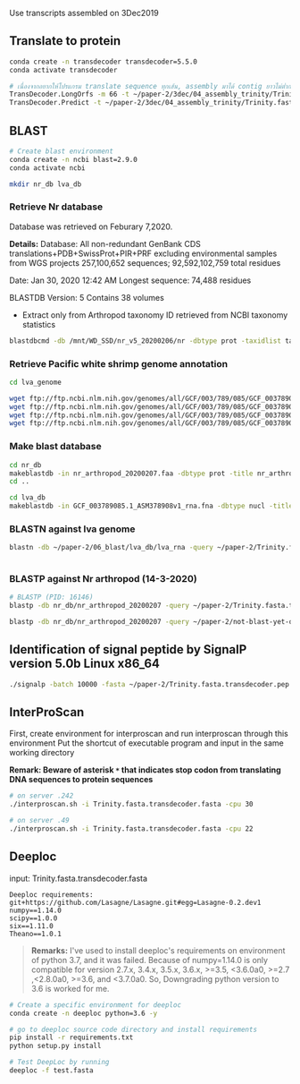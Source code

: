 Use transcripts assembled on 3Dec2019

## Translate to protein 

```sh
conda create -n transdecoder transdecoder=5.5.0
conda activate transdecoder

# เนื่องจากอยากให้โปรแกรม translate sequence ทุกเส้น, assembly มาได้ contig ยาวไม่ต่ำกว่า 200 bp ก็เลยเปลี่ยน minlength จาก 100 เป็น (200/3)=66 aa
TransDecoder.LongOrfs -m 66 -t ~/paper-2/3dec/04_assembly_trinity/Trinity.fasta
TransDecoder.Predict -t ~/paper-2/3dec/04_assembly_trinity/Trinity.fasta --single_best_only 


```

## BLAST

```sh
# Create blast environment
conda create -n ncbi blast=2.9.0
conda activate ncbi

mkdir nr_db lva_db

```
### Retrieve Nr database
Database was retrieved on Feburary 7,2020. 

__Details:__
Database: All non-redundant GenBank CDS translations+PDB+SwissProt+PIR+PRF excluding environmental samples from WGS projects
        257,100,652 sequences; 92,592,102,759 total residues

Date: Jan 30, 2020  12:42 AM    Longest sequence: 74,488 residues

BLASTDB Version: 5  Contains 38 volumes

- Extract only from Arthropod taxonomy ID retrieved from NCBI taxonomy statistics 

```sh
blastdbcmd -db /mnt/WD_SSD/nr_v5_20200206/nr -dbtype prot -taxidlist taxonomy_result.txt -outfmt %f -target_only > nr_arthropod_20200207.faa
```
### Retrieve Pacific white shrimp genome annotation
```sh
cd lva_genome

wget ftp://ftp.ncbi.nlm.nih.gov/genomes/all/GCF/003/789/085/GCF_003789085.1_ASM378908v1/GCF_003789085.1_ASM378908v1_genomic.*
wget ftp://ftp.ncbi.nlm.nih.gov/genomes/all/GCF/003/789/085/GCF_003789085.1_ASM378908v1/GCF_003789085.1_ASM378908v1_protein*
wget ftp://ftp.ncbi.nlm.nih.gov/genomes/all/GCF/003/789/085/GCF_003789085.1_ASM378908v1/GCF_003789085.1_ASM378908v1_rna*
wget ftp://ftp.ncbi.nlm.nih.gov/genomes/all/GCF/003/789/085/GCF_003789085.1_ASM378908v1/GCF_003789085.1_ASM378908v1_cds*
```



### Make blast database
```sh
cd nr_db
makeblastdb -in nr_arthropod_20200207.faa -dbtype prot -title nr_arthropod_20200207 -out nr_arthropod_20200207
cd ..

cd lva_db
makeblastdb -in GCF_003789085.1_ASM378908v1_rna.fna -dbtype nucl -title lva_rna -out lva_rna
```

### BLASTN against lva genome
```sh
blastn -db ~/paper-2/06_blast/lva_db/lva_rna -query ~/paper-2/Trinity.fasta -out ~/paper-2/06_blast/result_blastn_Lva.outfmt6 -evalue 1e-5 -outfmt "6 qseqid sseqid bitscore evalue pident qcovhsp qstart qend sstart send" -max_target_seqs 1 -num_threads 30
 
```


### BLASTP against Nr arthropod (14-3-2020)
```sh
# BLASTP (PID: 16146)
blastp -db nr_db/nr_arthropod_20200207 -query ~/paper-2/Trinity.fasta.transdecoder.pep -out Trinity.fasta.transdecoder.outfmt6 -evalue 1e-5 -outfmt "6 qseqid sseqid bitscore evalue pident qcovhsp qstart qend sstart send" -max_target_seqs 1 -num_threads 30 & disown

blastp -db nr_db/nr_arthropod_20200207 -query ~/paper-2/not-blast-yet-query.fasta -out not-blast-yet-query.fasta.outfmt6 -evalue 1e-5 -outfmt "6 qseqid sseqid bitscore evalue pident qcovhsp qstart qend sstart send" -max_target_seqs 1 -num_threads 30 & disown

```



## Identification of signal peptide by SignalP version 5.0b Linux x86_64

```sh
./signalp -batch 10000 -fasta ~/paper-2/Trinity.fasta.transdecoder.pep -format short -gff3 -mature -org euk -stdout
```

## InterProScan

First, create environment for interproscan and run interproscan through this environment
Put the shortcut of executable program and input in the same working directory

**Remark: Beware of asterisk `*` that indicates stop codon from translating DNA sequences to protein sequences**


```sh
# on server .242
./interproscan.sh -i Trinity.fasta.transdecoder.fasta -cpu 30

# on server .49
./interproscan.sh -i Trinity.fasta.transdecoder.fasta -cpu 22
```

## Deeploc

input: Trinity.fasta.transdecoder.fasta


	Deeploc requirements:
	git+https://github.com/Lasagne/Lasagne.git#egg=Lasagne-0.2.dev1
	numpy==1.14.0
	scipy==1.0.0
	six==1.11.0
	Theano==1.0.1

> **Remarks:**
	I've used to install deeploc's requirements on environment of python 3.7, and it was failed. Because of numpy=1.14.0 is only compatible for version 2.7.x, 3.4.x, 3.5.x, 3.6.x, >=3.5, <3.6.0a0, >=2.7 ,<2.8.0a0, >=3.6, and <3.7.0a0. So, Downgrading python version to 3.6 is worked for me.


```sh
# Create a specific environment for deeploc
conda create -n deeploc python=3.6 -y

# go to deeploc source code directory and install requirements
pip install -r requirements.txt
python setup.py install

# Test DeepLoc by running
deeploc -f test.fasta


```
